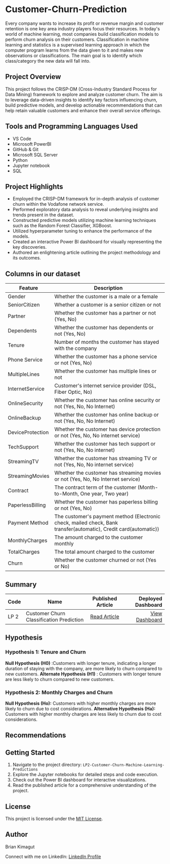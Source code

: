 # Customer-Churn-Prediction
Every company wants to increase its profit or revenue margin and customer retention is one key area industry players focus their resources. In today's world of machine learning, most companies build classification models to perform churn analysis on their customers. 
Classification in machine learning and statistics is a supervised learning approach in which the computer program learns from the data given to it and makes new observations or classifications. The main goal is to identify which class/category the new data will fall into. 

## Project Overview
This project follows the CRISP-DM (Cross-Industry Standard Process for Data Mining) framework to explore and analyze customer churn. The aim is to leverage data-driven insights to identify key factors influencing churn, build predictive models, and develop actionable recommendations that can help retain valuable customers and enhance their overall service offerings.
## Tools and Programming Languages Used
- VS Code
- Microsoft PowerBI
- GitHub & Git
- Microsoft SQL Server
- Python
- Jupyter notebook
- SQL

## Project Highlights
- Employed the CRISP-DM framework for in-depth analysis of customer churn within the Vodafone network service.
- Performed exploratory data analysis to reveal underlying insights and trends present in the dataset.
- Constructed predictive models utilizing machine learning techniques such as the Random Forest Classifier, XGBoost.
- Utilized hyperparameter tuning to enhance the performance of the models.
- Created an interactive Power BI dashboard for visually representing the key discoveries.
- Authored an enlightening article outlining the project methodology and its outcomes.
  
## Columns in our dataset
| Feature            | Description                                                                                                      |
| ---------------- | ---------------------------------------------------------------------------------------------------------------- |
| Gender           | Whether the customer is a male or a female                                                                       |
| SeniorCitizen    | Whether a customer is a senior citizen or not                                                                    |
| Partner          | Whether the customer has a partner or not (Yes, No)                                                              |
| Dependents       | Whether the customer has dependents or not (Yes, No)                                                             |
| Tenure           | Number of months the customer has stayed with the company                                                        |
| Phone Service    | Whether the customer has a phone service or not (Yes, No)                                                        |
| MultipleLines    | Whether the customer has multiple lines or not                                                                   |
| InternetService  | Customer's internet service provider (DSL, Fiber Optic, No)                                                      |
| OnlineSecurity   | Whether the customer has online security or not (Yes, No, No Internet)                                           |
| OnlineBackup     | Whether the customer has online backup or not (Yes, No, No Internet)                                             |
| DeviceProtection | Whether the customer has device protection or not (Yes, No, No internet service)                                 |
| TechSupport      | Whether the customer has tech support or not (Yes, No, No internet)                                              |
| StreamingTV      | Whether the customer has streaming TV or not (Yes, No, No internet service)                                      |
| StreamingMovies  | Whether the customer has streaming movies or not (Yes, No, No Internet service)                                  |
| Contract         | The contract term of the customer (Month-to-Month, One year, Two year)                                           |
| PaperlessBilling | Whether the customer has paperless billing or not (Yes, No)                                                      |
| Payment Method   | The customer's payment method (Electronic check, mailed check, Bank transfer(automatic), Credit card(automatic)) |
| MonthlyCharges   | The amount charged to the customer monthly                                                                       |
| TotalCharges     | The total amount charged to the customer                                                                         |
| Churn            | Whether the customer churned or not (Yes or No)                                                                  |

## Summary

| Code | Name                                     |             Published Article             |                                                                                                                                                          Deployed Dashboard |
| ---- | ---------------------------------------- | :---------------------------------------: | --------------------------------------------------------------------------------------------------------------------------------------------------------------------: |
| LP 2 | Customer Churn Classification Prediction | [Read Article](https://medium.com/@briankimagut/customer-churn-prediction-d8c873601b20) | [View Dashboard](https://app.powerbi.com/groups/me/reports/90159ab0-92c6-45bf-8d18-dd9f5c28ad94/ReportSection?experience=power-bi) |

## Hypothesis 

### Hypothesis 1: Tenure and Churn

**Null Hypothesis (H0)** :Customers with longer tenure, indicating a longer duration of staying with the company, are more likely to churn compared to new customers.
**Alternate Hypothesis (H1)** : Customers with longer tenure are less likely to churn compared to new customers.

### Hypothesis 2: Monthly Charges and Churn

**Null Hypothesis (Ho):** Customers with higher monthly charges are more likely to churn due to cost considerations.
**Alternative Hypothesis (Ha):** Customers with higher monthly charges are less likely to churn due to cost considerations.

## Recommendations



## Getting Started
1. Navigate to the project directory: `LP2-Customer-Churn-Machine-Learning-Predictions`
2. Explore the Jupyter notebooks for detailed steps and code execution.
3. Check out the Power BI dashboard for interactive visualizations.
4. Read the published article for a comprehensive understanding of the project.

## License

This project is licensed under the [MIT License]().

## Author

Brian Kimagut

Connect with me on LinkedIn: [LinkedIn Profile](https://www.linkedin.com/in/kimagut/)



